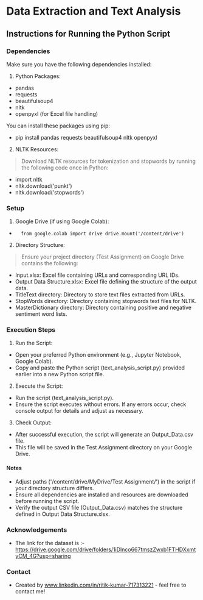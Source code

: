 # Data Extraction and Text Analysis 

## Instructions for Running the Python Script

### Dependencies

Make sure you have the following dependencies installed:

1.	Python Packages:
-	pandas
-	requests
-	beautifulsoup4
-	nltk
-	openpyxl (for Excel file handling)

  You can install these packages using pip:

- pip install pandas requests beautifulsoup4 nltk openpyxl

2.	NLTK Resources:

>	Download NLTK resources for tokenization and stopwords by running the following code once in Python:

-	import nltk
-	nltk.download('punkt')
-	nltk.download('stopwords')


### Setup

1.	Google Drive (if using Google Colab):

-       from google.colab import drive drive.mount('/content/drive')

2.	Directory Structure:

>	Ensure your project directory (Test Assignment) on Google Drive contains the following:

-	Input.xlsx: Excel file containing URLs and corresponding URL IDs.
-	Output Data Structure.xlsx: Excel file defining the structure of the output data.
-	TitleText directory: Directory to store text files extracted from URLs.
-	StopWords directory: Directory containing stopwords text files for NLTK.
-	MasterDictionary directory: Directory containing positive and negative sentiment word lists.

### Execution Steps

1.	Run the Script:

-	Open your preferred Python environment (e.g., Jupyter Notebook, Google Colab).
-	Copy and paste the Python script (text_analysis_script.py) provided earlier into a new Python script file.

2.	Execute the Script:

-	Run the script (text_analysis_script.py).
-	Ensure the script executes without errors. If any errors occur, check console output for details and adjust as necessary.

3.	Check Output:

-	After successful execution, the script will generate an Output_Data.csv file.
-	This file will be saved in the Test Assignment directory on your Google Drive.

#### Notes

-	Adjust paths ('/content/drive/MyDrive/Test Assignment/') in the script if your directory structure differs.
-	Ensure all dependencies are installed and resources are downloaded before running the script.
-	Verify the output CSV file (Output_Data.csv) matches the structure defined in Output Data Structure.xlsx.



### Acknowledgements

- The link for the dataset is :- https://drive.google.com/drive/folders/1iDlnco667tmszZwxb1FTHDXxmtyCM_4G?usp=sharing


### Contact
- Created by www.linkedin.com/in/ritik-kumar-717313221 - feel free to contact me!